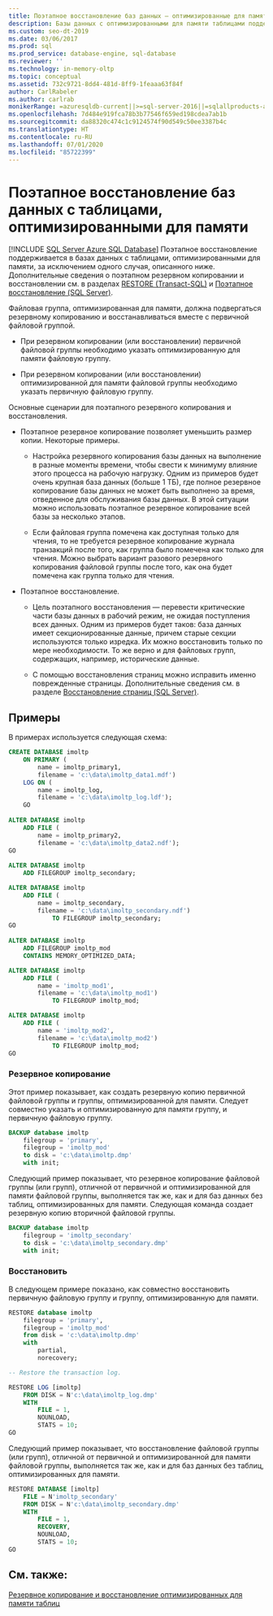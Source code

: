 ```yaml
---
title: Поэтапное восстановление баз данных — оптимизированные для памяти таблицы
description: Базы данных с оптимизированными для памяти таблицами поддерживают поэтапное восстановление в SQL Server. Узнайте основные сценарии для поэтапного резервного копирования и восстановления.
ms.custom: seo-dt-2019
ms.date: 03/06/2017
ms.prod: sql
ms.prod_service: database-engine, sql-database
ms.reviewer: ''
ms.technology: in-memory-oltp
ms.topic: conceptual
ms.assetid: 732c9721-8dd4-481d-8ff9-1feaaa63f84f
author: CarlRabeler
ms.author: carlrab
monikerRange: =azuresqldb-current||>=sql-server-2016||=sqlallproducts-allversions||>=sql-server-linux-2017||=azuresqldb-mi-current
ms.openlocfilehash: 7d484e919fca78b3b77546f659ed198cdea7ab1b
ms.sourcegitcommit: da88320c474c1c9124574f90d549c50ee3387b4c
ms.translationtype: HT
ms.contentlocale: ru-RU
ms.lasthandoff: 07/01/2020
ms.locfileid: "85722399"
---
```

# <a name="piecemeal-restore-of-databases-with-memory-optimized-tables"></a>Поэтапное восстановление баз данных с таблицами, оптимизированными для памяти

[!INCLUDE [SQL Server Azure SQL Database](../../includes/applies-to-version/sql-asdb.md)]
  Поэтапное восстановление поддерживается в базах данных с таблицами, оптимизированными для памяти, за исключением одного случая, описанного ниже. Дополнительные сведения о поэтапном резервном копировании и восстановлении см. в разделах [RESTORE (Transact-SQL)](../../t-sql/statements/restore-statements-transact-sql.md) и [Поэтапное восстановление (SQL Server)](../../relational-databases/backup-restore/piecemeal-restores-sql-server.md).  
  
 Файловая группа, оптимизированная для памяти, должна подвергаться резервному копированию и восстанавливаться вместе с первичной файловой группой.  
  
-   При резервном копировании (или восстановлении) первичной файловой группы необходимо указать оптимизированную для памяти файловую группу.  
  
-   При резервном копировании (или восстановлении) оптимизированной для памяти файловой группы необходимо указать первичную файловую группу.  
  
 Основные сценарии для поэтапного резервного копирования и восстановления.  
  
-   Поэтапное резервное копирование позволяет уменьшить размер копии. Некоторые примеры.  
  
    -   Настройка резервного копирования базы данных на выполнение в разные моменты времени, чтобы свести к минимуму влияние этого процесса на рабочую нагрузку. Одним из примеров будет очень крупная база данных (больше 1 ТБ), где полное резервное копирование базы данных не может быть выполнено за время, отведенное для обслуживания базы данных. В этой ситуации можно использовать поэтапное резервное копирование всей базы за несколько этапов.  
  
    -   Если файловая группа помечена как доступная только для чтения, то не требуется резервное копирование журнала транзакций после того, как группа было помечена как только для чтения. Можно выбрать вариант разового резервного копирования файловой группы после того, как она будет помечена как группа только для чтения.  
  
-   Поэтапное восстановление.  
  
    -   Цель поэтапного восстановления — перевести критические части базы данных в рабочий режим, не ожидая поступления всех данных. Одним из примеров будет таков: база данных имеет секционированные данные, причем старые секции используются только изредка. Их можно восстановить только по мере необходимости. То же верно и для файловых групп, содержащих, например, исторические данные.  
  
    -   С помощью восстановления страниц можно исправить именно поврежденные страницы. Дополнительные сведения см. в разделе [Восстановление страниц (SQL Server)](../../relational-databases/backup-restore/restore-pages-sql-server.md).  
  
## <a name="samples"></a>Примеры  
 В примерах используется следующая схема:  
  
```sql
CREATE DATABASE imoltp
    ON PRIMARY (
        name = imoltp_primary1,
        filename = 'c:\data\imoltp_data1.mdf')
    LOG ON (
        name = imoltp_log,
        filename = 'c:\data\imoltp_log.ldf');
    GO  
  
ALTER DATABASE imoltp
    ADD FILE (
        name = imoltp_primary2,
        filename = 'c:\data\imoltp_data2.ndf');
GO  
  
ALTER DATABASE imoltp
    ADD FILEGROUP imoltp_secondary;

ALTER DATABASE imoltp
    ADD FILE (
        name = imoltp_secondary,
        filename = 'c:\data\imoltp_secondary.ndf')
            TO FILEGROUP imoltp_secondary;
GO  
  
ALTER DATABASE imoltp
    ADD FILEGROUP imoltp_mod
    CONTAINS MEMORY_OPTIMIZED_DATA;

ALTER DATABASE imoltp
    ADD FILE (
        name = 'imoltp_mod1',
        filename = 'c:\data\imoltp_mod1')
            TO FILEGROUP imoltp_mod;

ALTER DATABASE imoltp
    ADD FILE (
        name = 'imoltp_mod2',
        filename = 'c:\data\imoltp_mod2')
            TO FILEGROUP imoltp_mod;
GO  
```  
  
### <a name="backup"></a>Резервное копирование  
 Этот пример показывает, как создать резервную копию первичной файловой группы и группы, оптимизированной для памяти. Следует совместно указать и оптимизированную для памяти группу, и первичную файловую группу.  
  
```sql
BACKUP database imoltp
    filegroup = 'primary',
    filegroup = 'imoltp_mod'
    to disk = 'c:\data\imoltp.dmp'
    with init;
```
  
 Следующий пример показывает, что резервное копирование файловой группы (или групп), отличной от первичной и оптимизированной для памяти файловой группы, выполняется так же, как и для баз данных без таблиц, оптимизированных для памяти. Следующая команда создает резервную копию вторичной файловой группы.  
  
```sql
BACKUP database imoltp
    filegroup = 'imoltp_secondary'
    to disk = 'c:\data\imoltp_secondary.dmp'
    with init;
```
  
### <a name="restore"></a>Восстановить  
 В следующем примере показано, как совместно восстановить первичную файловую группу и группу, оптимизированную для памяти.  

```sql
RESTORE database imoltp
    filegroup = 'primary',
    filegroup = 'imoltp_mod'
    from disk = 'c:\data\imoltp.dmp'
    with
        partial,
        norecovery;

-- Restore the transaction log.

RESTORE LOG [imoltp]
    FROM DISK = N'c:\data\imoltp_log.dmp'
    WITH
        FILE = 1,
        NOUNLOAD,
        STATS = 10;
GO
```
  
 Следующий пример показывает, что восстановление файловой группы (или групп), отличной от первичной и оптимизированной для памяти файловой группы, выполняется так же, как и для баз данных без таблиц, оптимизированных для памяти.  
  
```sql
RESTORE DATABASE [imoltp]
    FILE = N'imoltp_secondary'
    FROM DISK = N'c:\data\imoltp_secondary.dmp'
    WITH
        FILE = 1,
        RECOVERY,
        NOUNLOAD,
        STATS = 10;
GO
```

## <a name="see-also"></a>См. также:  
 [Резервное копирование и восстановление оптимизированных для памяти таблиц](https://msdn.microsoft.com/library/3f083347-0fbb-4b19-a6fb-1818d545e281)  

